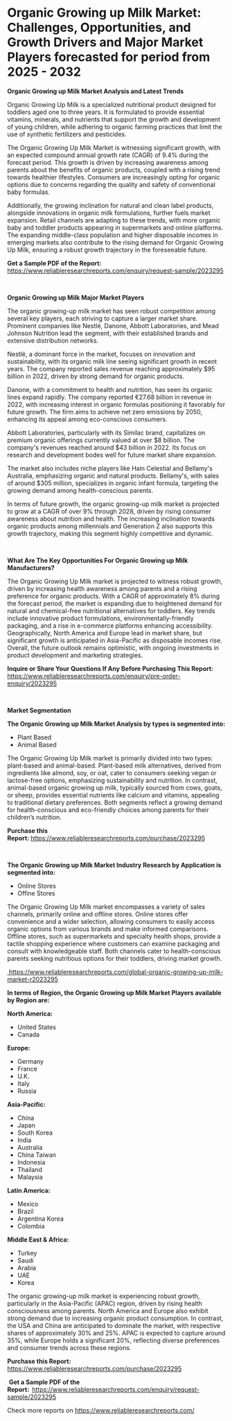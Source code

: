 <p><h1>Organic Growing up Milk Market: Challenges, Opportunities, and Growth Drivers and Major Market Players forecasted for period from 2025 - 2032</h1></p><p><strong>Organic Growing up Milk Market Analysis and Latest Trends</strong></p>
<p><p>Organic Growing Up Milk is a specialized nutritional product designed for toddlers aged one to three years. It is formulated to provide essential vitamins, minerals, and nutrients that support the growth and development of young children, while adhering to organic farming practices that limit the use of synthetic fertilizers and pesticides.</p><p>The Organic Growing Up Milk Market is witnessing significant growth, with an expected compound annual growth rate (CAGR) of 9.4% during the forecast period. This growth is driven by increasing awareness among parents about the benefits of organic products, coupled with a rising trend towards healthier lifestyles. Consumers are increasingly opting for organic options due to concerns regarding the quality and safety of conventional baby formulas.</p><p>Additionally, the growing inclination for natural and clean label products, alongside innovations in organic milk formulations, further fuels market expansion. Retail channels are adapting to these trends, with more organic baby and toddler products appearing in supermarkets and online platforms. The expanding middle-class population and higher disposable incomes in emerging markets also contribute to the rising demand for Organic Growing Up Milk, ensuring a robust growth trajectory in the foreseeable future.</p></p>
<p><strong>Get a Sample PDF of the Report:&nbsp;</strong> <a href="https://www.reliableresearchreports.com/enquiry/request-sample/2023295?utm_campaign=3079&utm_medium=2&utm_source=Github&utm_content=ia&utm_term=29032025&utm_id=organic-growing-up-milk">https://www.reliableresearchreports.com/enquiry/request-sample/2023295</a></p>
<p>&nbsp;</p>
<p><strong>Organic Growing up Milk Major Market Players</strong></p>
<p><p>The organic growing-up milk market has seen robust competition among several key players, each striving to capture a larger market share. Prominent companies like Nestlé, Danone, Abbott Laboratories, and Mead Johnson Nutrition lead the segment, with their established brands and extensive distribution networks. </p><p>Nestlé, a dominant force in the market, focuses on innovation and sustainability, with its organic milk line seeing significant growth in recent years. The company reported sales revenue reaching approximately $95 billion in 2022, driven by strong demand for organic products. </p><p>Danone, with a commitment to health and nutrition, has seen its organic lines expand rapidly. The company reported €27.68 billion in revenue in 2022, with increasing interest in organic formulas positioning it favorably for future growth. The firm aims to achieve net zero emissions by 2050, enhancing its appeal among eco-conscious consumers.</p><p>Abbott Laboratories, particularly with its Similac brand, capitalizes on premium organic offerings currently valued at over $8 billion. The company's revenues reached around $43 billion in 2022. Its focus on research and development bodes well for future market share expansion.</p><p>The market also includes niche players like Hain Celestial and Bellamy's Australia, emphasizing organic and natural products. Bellamy's, with sales of around $305 million, specializes in organic infant formula, targeting the growing demand among health-conscious parents. </p><p>In terms of future growth, the organic growing-up milk market is projected to grow at a CAGR of over 9% through 2028, driven by rising consumer awareness about nutrition and health. The increasing inclination towards organic products among millennials and Generation Z also supports this growth trajectory, making this segment highly competitive and dynamic.</p></p>
<p>&nbsp;</p>
<p><strong>What Are The Key Opportunities For Organic Growing up Milk Manufacturers?</strong></p>
<p><p>The Organic Growing Up Milk market is projected to witness robust growth, driven by increasing health awareness among parents and a rising preference for organic products. With a CAGR of approximately 8% during the forecast period, the market is expanding due to heightened demand for natural and chemical-free nutritional alternatives for toddlers. Key trends include innovative product formulations, environmentally-friendly packaging, and a rise in e-commerce platforms enhancing accessibility. Geographically, North America and Europe lead in market share, but significant growth is anticipated in Asia-Pacific as disposable incomes rise. Overall, the future outlook remains optimistic, with ongoing investments in product development and marketing strategies.</p></p>
<p><strong>Inquire or Share Your Questions If Any Before Purchasing This Report:</strong> <a href="https://www.reliableresearchreports.com/enquiry/pre-order-enquiry/2023295?utm_campaign=3079&utm_medium=2&utm_source=Github&utm_content=ia&utm_term=29032025&utm_id=organic-growing-up-milk">https://www.reliableresearchreports.com/enquiry/pre-order-enquiry/2023295</a></p>
<p>&nbsp;</p>
<p><strong>Market Segmentation</strong></p>
<p><strong>The Organic Growing up Milk Market Analysis by types is segmented into:</strong></p>
<p><ul><li>Plant Based</li><li>Animal Based</li></ul></p>
<p><p>The Organic Growing Up Milk market is primarily divided into two types: plant-based and animal-based. Plant-based milk alternatives, derived from ingredients like almond, soy, or oat, cater to consumers seeking vegan or lactose-free options, emphasizing sustainability and nutrition. In contrast, animal-based organic growing up milk, typically sourced from cows, goats, or sheep, provides essential nutrients like calcium and vitamins, appealing to traditional dietary preferences. Both segments reflect a growing demand for health-conscious and eco-friendly choices among parents for their children’s nutrition.</p></p>
<p><strong>Purchase this Report:&nbsp;</strong><a href="https://www.reliableresearchreports.com/purchase/2023295?utm_campaign=3079&utm_medium=2&utm_source=Github&utm_content=ia&utm_term=29032025&utm_id=organic-growing-up-milk">https://www.reliableresearchreports.com/purchase/2023295</a></p>
<p>&nbsp;</p>
<p><strong>The Organic Growing up Milk Market Industry Research by Application is segmented into:</strong></p>
<p><ul><li>Online Stores</li><li>Offine Stores</li></ul></p>
<p><p>The Organic Growing Up Milk market encompasses a variety of sales channels, primarily online and offline stores. Online stores offer convenience and a wider selection, allowing consumers to easily access organic options from various brands and make informed comparisons. Offline stores, such as supermarkets and specialty health shops, provide a tactile shopping experience where customers can examine packaging and consult with knowledgeable staff. Both channels cater to health-conscious parents seeking nutritious options for their toddlers, driving market growth.</p></p>
<p><a href="https://www.reliableresearchreports.com/global-organic-growing-up-milk-market-r2023295?utm_campaign=3079&utm_medium=2&utm_source=Github&utm_content=ia&utm_term=29032025&utm_id=organic-growing-up-milk">&nbsp;https://www.reliableresearchreports.com/global-organic-growing-up-milk-market-r2023295</a></p>
<p><strong>In terms of Region, the Organic Growing up Milk Market Players available by Region are:</strong></p>
<p>
    <p> <strong> North America: </strong>
        <ul>
            <li>United States</li>
            <li>Canada</li>
        </ul>
        </p> 
    <p> <strong> Europe: </strong>
        <ul>
            <li>Germany</li>
            <li>France</li>
            <li>U.K.</li>
            <li>Italy</li>
            <li>Russia</li>
        </ul>
        </p> 
    <p> <strong> Asia-Pacific: </strong>
        <ul>
            <li>China</li>
            <li>Japan</li>
            <li>South Korea</li>
            <li>India</li>
            <li>Australia</li>
            <li>China Taiwan</li>
            <li>Indonesia</li>
            <li>Thailand</li>
            <li>Malaysia</li>
        </ul>
        </p> 
    <p> <strong> Latin America: </strong>
        <ul>
            <li>Mexico</li>
            <li>Brazil</li>
            <li>Argentina Korea</li>
            <li>Colombia</li>
        </ul>
        </p> 
    <p> <strong> Middle East & Africa: </strong>
        <ul>
            <li>Turkey</li>
            <li>Saudi</li>
            <li>Arabia</li>
            <li>UAE</li>
            <li>Korea</li>
        </ul>
    </p>
    </p>
<p><p>The organic growing-up milk market is experiencing robust growth, particularly in the Asia-Pacific (APAC) region, driven by rising health consciousness among parents. North America and Europe also exhibit strong demand due to increasing organic product consumption. In contrast, the USA and China are anticipated to dominate the market, with respective shares of approximately 30% and 25%. APAC is expected to capture around 35%, while Europe holds a significant 20%, reflecting diverse preferences and consumer trends across these regions.</p></p>
<p><strong>Purchase this Report: </strong><a href="https://www.reliableresearchreports.com/purchase/2023295?utm_campaign=3079&utm_medium=2&utm_source=Github&utm_content=ia&utm_term=29032025&utm_id=organic-growing-up-milk">https://www.reliableresearchreports.com/purchase/2023295</a></p>
<p>&nbsp;<strong>Get a Sample PDF of the Report:&nbsp;&nbsp;</strong><a href="https://www.reliableresearchreports.com/enquiry/request-sample/2023295?utm_campaign=3079&utm_medium=2&utm_source=Github&utm_content=ia&utm_term=29032025&utm_id=organic-growing-up-milk">https://www.reliableresearchreports.com/enquiry/request-sample/2023295</a></p>
<p><strong></strong></p>
<p>Check more reports on <a href="https://www.reliableresearchreports.com/?utm_campaign=3079&utm_medium=2&utm_source=Github&utm_content=ia&utm_term=29032025&utm_id=organic-growing-up-milk">https://www.reliableresearchreports.com/</a></p>